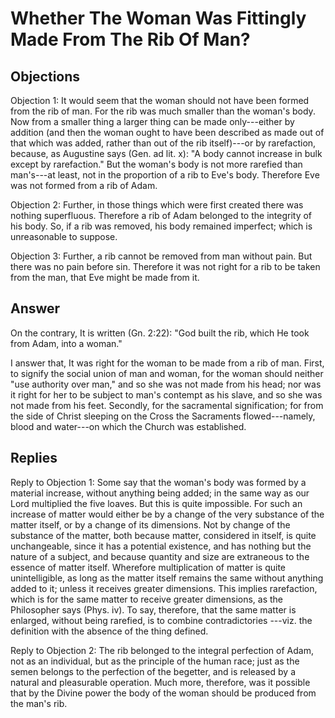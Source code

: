 # Whether The Woman Was Fittingly Made From The Rib Of Man?

## Objections

Objection 1: It would seem that the woman should not have been formed from the rib of man. For the rib was much smaller than the woman's body. Now from a smaller thing a larger thing can be made only---either by addition (and then the woman ought to have been described as made out of that which was added, rather than out of the rib itself)---or by rarefaction, because, as Augustine says (Gen. ad lit. x): "A body cannot increase in bulk except by rarefaction." But the woman's body is not more rarefied than man's---at least, not in the proportion of a rib to Eve's body. Therefore Eve was not formed from a rib of Adam.

Objection 2: Further, in those things which were first created there was nothing superfluous. Therefore a rib of Adam belonged to the integrity of his body. So, if a rib was removed, his body remained imperfect; which is unreasonable to suppose.

Objection 3: Further, a rib cannot be removed from man without pain. But there was no pain before sin. Therefore it was not right for a rib to be taken from the man, that Eve might be made from it.

## Answer

On the contrary, It is written (Gn. 2:22): "God built the rib, which He took from Adam, into a woman."

I answer that, It was right for the woman to be made from a rib of man. First, to signify the social union of man and woman, for the woman should neither "use authority over man," and so she was not made from his head; nor was it right for her to be subject to man's contempt as his slave, and so she was not made from his feet. Secondly, for the sacramental signification; for from the side of Christ sleeping on the Cross the Sacraments flowed---namely, blood and water---on which the Church was established.

## Replies

Reply to Objection 1: Some say that the woman's body was formed by a material increase, without anything being added; in the same way as our Lord multiplied the five loaves. But this is quite impossible. For such an increase of matter would either be by a change of the very substance of the matter itself, or by a change of its dimensions. Not by change of the substance of the matter, both because matter, considered in itself, is quite unchangeable, since it has a potential existence, and has nothing but the nature of a subject, and because quantity and size are extraneous to the essence of matter itself. Wherefore multiplication of matter is quite unintelligible, as long as the matter itself remains the same without anything added to it; unless it receives greater dimensions. This implies rarefaction, which is for the same matter to receive greater dimensions, as the Philosopher says (Phys. iv). To say, therefore, that the same matter is enlarged, without being rarefied, is to combine contradictories ---viz. the definition with the absence of the thing defined.

Reply to Objection 2: The rib belonged to the integral perfection of Adam, not as an individual, but as the principle of the human race; just as the semen belongs to the perfection of the begetter, and is released by a natural and pleasurable operation. Much more, therefore, was it possible that by the Divine power the body of the woman should be produced from the man's rib.